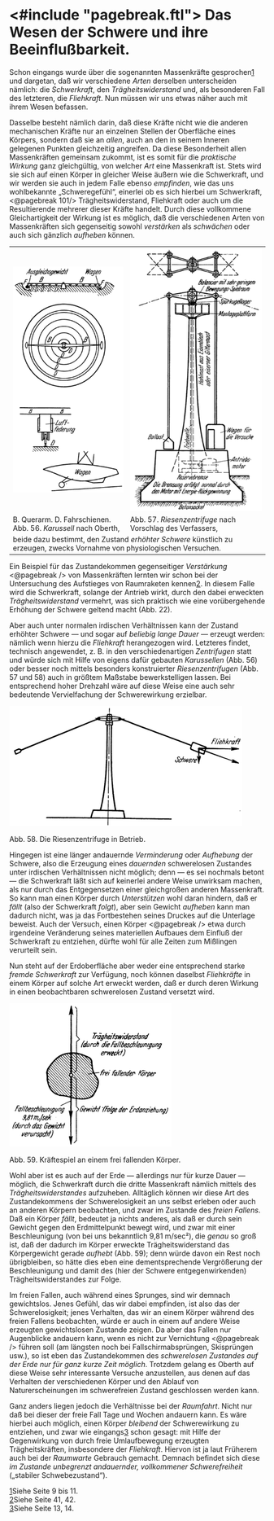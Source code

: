 <#include "pagebreak.ftl">
Das Wesen der Schwere und ihre Beeinflußbarkeit.
===============================================

Schon eingangs wurde über die sogenannten Massenkräfte gesprochen<a class="refnote" id="rn1" href="#fn1">1</a>
und dargetan, daß wir verschiedene *Arten* derselben
unterscheiden nämlich: die *Schwerkraft*, den *Trägheitswiderstand*
und, als besonderen Fall des letzteren, die *Fliehkraft*.
Nun müssen wir uns etwas näher auch mit ihrem Wesen befassen.

Dasselbe besteht nämlich darin, daß diese Kräfte nicht wie die
anderen mechanischen Kräfte nur an einzelnen Stellen der Oberfläche
eines Körpers, sondern daß sie an *allen*, auch an den in
seinem Inneren gelegenen Punkten gleichzeitig angreifen. Da diese
Besonderheit allen Massenkräften gemeinsam zukommt, ist es somit
für die *praktische Wirkung* ganz gleichgültig, von welcher
*Art* eine Massenkraft ist. Stets wird sie sich auf einen Körper
in gleicher Weise äußern wie die Schwerkraft, und wir werden
sie auch in jedem Falle ebenso *empfinden*, wie das uns wohlbekannte
„Schweregefühl“, einerlei ob es sich hierbei um Schwerkraft,
\<@pagebreak 101/> Trägheitswiderstand, Fliehkraft oder auch um die Resultierende
mehrerer dieser Kräfte handelt. Durch diese vollkommene
Gleichartigkeit der Wirkung ist es möglich, daß die verschiedenen
Arten von Massenkräften sich gegenseitig sowohl *verstärken* als
*schwächen* oder auch sich gänzlich *aufheben* können.

<table class="image">
	<tr>
		<td align="center"><img alt="Karussell nach Oberth" src="abb56.png"/></td>
		<td align="center"><img alt="Riesenzentrifuge nach Vorschlag des Verfassers" src="abb57.png"/></td></tr>
	<tr>
		<td>B. Querarm. D. Fahrschienen.<br/>Abb. 56. <em>Karussell</em> nach Oberth,</td>
		<td>Abb. 57. <em>Riesenzentrifuge</em> nach Vorschlag des Verfassers,</td></tr>
	<tr><td colspan="2">beide dazu bestimmt, den Zustand <em>erhöhter Schwere</em>
		künstlich zu erzeugen, zwecks Vornahme von physiologischen Versuchen.</td></tr>
</table>

Ein Beispiel für das Zustandekommen gegenseitiger *Verstärkung*
\<@pagebreak /> von Massenkräften lernten wir schon bei der Untersuchung
des Aufstieges von Raumraketen kennen<a class="refnote" id="rn2" href="#fn2">2</a>.
In diesem Falle wird die Schwerkraft, solange der Antrieb wirkt, durch den dabei
erweckten *Trägheitswiderstand* vermehrt, was sich praktisch wie
eine vorübergehende Erhöhung der Schwere geltend macht (Abb. 22).

Aber auch unter normalen irdischen Verhältnissen kann der Zustand
erhöhter Schwere — und sogar auf *beliebig lange Dauer* — erzeugt
werden: nämlich wenn hierzu die *Fliehkraft* herangezogen
wird. Letzteres findet, technisch angewendet, z. B. in den
verschiedenartigen *Zentrifugen* statt und würde sich mit Hilfe von
eigens dafür gebauten *Karussellen* (Abb. 56) oder besser noch
mittels besonders konstruierter *Riesenzentrifugen* (Abb. 57 und 58)
auch in größtem Maßstabe bewerkstelligen lassen. Bei entsprechend
hoher Drehzahl wäre auf diese Weise
eine auch sehr bedeutende Vervielfachung der Schwerewirkung
erzielbar.

<div class="image left"><img alt="Riesenzentrifuge in Betrieb" src="abb58.png"/>
<p>Abb. 58. Die Riesenzentrifuge in Betrieb.</p></div>

Hingegen ist eine länger andauernde *Verminderung* oder
*Aufhebung* der Schwere, also die Erzeugung eines *dauernden*
schwerelosen Zustandes unter irdischen Verhältnissen nicht möglich;
denn — es sei nochmals betont — die Schwerkraft läßt sich
auf keinerlei andere Weise unwirksam machen, als nur durch das
Entgegensetzen einer gleichgroßen anderen Massenkraft. So kann
man einen Körper durch *Unterstützen* wohl daran hindern, daß
er *fällt* (also der Schwerkraft *folgt*), aber sein Gewicht *aufheben*
kann man dadurch nicht, was ja das Fortbestehen seines
Druckes auf die Unterlage beweist. Auch der Versuch, einen Körper
\<@pagebreak /> etwa durch irgendeine Veränderung seines materiellen Aufbaues
dem Einfluß der Schwerkraft zu entziehen, dürfte wohl für
alle Zeiten zum Mißlingen verurteilt sein.

Nun steht auf der Erdoberfläche aber weder eine entsprechend
starke *fremde Schwerkraft* zur Verfügung, noch können daselbst
*Fliehkräfte* in einem Körper auf solche Art erweckt werden,
daß er durch deren Wirkung in einen beobachtbaren schwerelosen
Zustand versetzt wird.

<div class="image right"><img alt="Kräftespiel an einem frei fallenden Körper" src="abb59.png"/>
<p>Abb. 59. Kräftespiel an einem frei fallenden Körper.</p></div>

Wohl aber ist es auch auf der Erde — allerdings nur für kurze
Dauer — möglich, die Schwerkraft durch die dritte Massenkraft
nämlich mittels des *Trägheitswiderstandes* aufzuheben.
Alltäglich können wir diese Art des Zustandekommens der
Schwerelosigkeit an uns selbst erleben oder auch an anderen
Körpern beobachten, und zwar im Zustande des *freien Fallens*.
Daß ein Körper *fällt*, bedeutet ja nichts anderes, als
daß er durch sein Gewicht gegen den Erdmittelpunkt bewegt
wird, und zwar mit einer Beschleunigung (von bei uns bekanntlich 9,81 m/sec²)‚ die *genau*
so groß ist, daß der dadurch im Körper erweckte Trägheitswiderstand
das Körpergewicht gerade *aufhebt* (Abb. 59); denn würde
davon ein Rest noch übrigbleiben, so hätte dies eben eine dementsprechende
Vergrößerung der Beschleunigung und damit des (hier
der Schwere entgegenwirkenden) Trägheitswiderstandes zur Folge.

Im freien Fallen, auch während eines Sprunges, sind wir demnach
gewichtslos. Jenes Gefühl, das wir dabei empfinden, ist also das der
Schwerelosigkeit; jenes Verhalten, das wir an einem Körper während
des freien Fallens beobachten, würde er auch in einem auf andere
Weise erzeugten gewichtslosen Zustande zeigen. Da aber das Fallen
nur Augenblicke andauern kann, wenn es nicht zur Vernichtung
\<@pagebreak /> führen soll (am längsten noch bei Fallschirmabsprüngen, Skisprüngen
usw.), so ist eben das Zustandekommen des *schwerelosen Zustandes
auf der Erde nur für ganz kurze Zeit möglich*.
Trotzdem gelang es Oberth auf diese Weise sehr interessante Versuche
anzustellen, aus denen auf das Verhalten der verschiedenen
Körper und den Ablauf von Naturerscheinungen im schwerefreien
Zustand geschlossen werden kann.

Ganz anders liegen jedoch die Verhältnisse bei der *Raumfahrt*.
Nicht nur daß bei dieser der freie Fall Tage und Wochen andauern
kann. Es wäre hierbei auch möglich, einen Körper *bleibend*
der Schwerewirkung zu entziehen, und zwar wie eingangs<a class="refnote" id="rn3" href="#fn3">3</a>
schon gesagt: mit Hilfe der Gegenwirkung von durch freie Umlaufbewegung
erzeugten Trägheitskräften, insbesondere der *Fliehkraft*.
Hiervon ist ja laut Früherem auch bei der *Raumwarte*
Gebrauch gemacht. Demnach befindet sich diese *im Zustande
unbegrenzt andauernder, vollkommener Schwerefreiheit*
(„stabiler Schwebezustand“).

<div class="footnote" id="fn1"><a href="#rn1">1</a>Siehe Seite 9 bis 11.</div>

<div class="footnote" id="fn2"><a href="#rn2">2</a>Siehe Seite 41, 42.</div>

<div class="footnote" id="fn3"><a href="#rn3">3</a>Siehe Seite 13, 14.</div>


